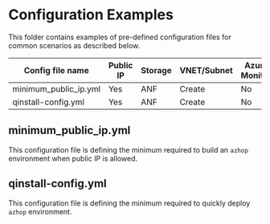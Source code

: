 # Configuration Examples
This folder contains examples of pre-defined configuration files for common scenarios as described below.


| Config file name         | Public IP | Storage | VNET/Subnet | Azure Monitor | Alerting | Lustre | Slurm Accounting |
|--------------------------|-----------|---------|-------------|---------------|----------|--------|------------------|
| minimum_public_ip.yml    | Yes       | ANF     | Create      | No            | No       | No     | No               |
| qinstall-config.yml    | Yes       | ANF     | Create      | No            | No       | No     | No               |

## minimum_public_ip.yml
This configuration file is defining the minimum required to build an `azhop` environment when public IP is allowed.

## qinstall-config.yml
This configuration file is defining the minimum required to quickly deploy `azhop` environment.